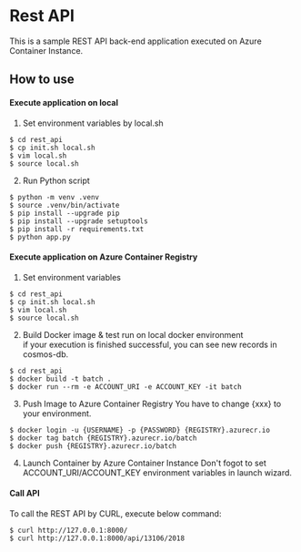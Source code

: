 # Rest API
This is a sample REST API back-end application executed on Azure Container Instance.  
  
## How to use
#### Execute application on local
1. Set environment variables by local.sh
```bash:
$ cd rest_api
$ cp init.sh local.sh
$ vim local.sh
$ source local.sh
```
  
2. Run Python script  
```bash:
$ python -m venv .venv
$ source .venv/bin/activate
$ pip install --upgrade pip
$ pip install --upgrade setuptools
$ pip install -r requirements.txt
$ python app.py
```
  
#### Execute application on Azure Container Registry
1. Set environment variables  
```bash:
$ cd rest_api
$ cp init.sh local.sh
$ vim local.sh
$ source local.sh
```
  
2. Build Docker image & test run on local docker environment  
if your execution is finished successful, you can see new records in cosmos-db.
```
$ cd rest_api
$ docker build -t batch .
$ docker run --rm -e ACCOUNT_URI -e ACCOUNT_KEY -it batch
```

3. Push Image to Azure Container Registry
You have to change {xxx} to your environment.
```
$ docker login -u {USERNAME} -p {PASSWORD} {REGISTRY}.azurecr.io
$ docker tag batch {REGISTRY}.azurecr.io/batch
$ docker push {REGISTRY}.azurecr.io/batch
```

4. Launch Container by Azure Container Instance
Don't fogot to set ACCOUNT_URI/ACCOUNT_KEY environment variables in launch wizard.
  
#### Call API
To call the REST API by CURL, execute below command:
```
$ curl http://127.0.0.1:8000/
$ curl http://127.0.0.1:8000/api/13106/2018
```